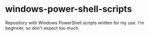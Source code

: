 # windows-power-shell-scripts

Repository with Windows PowerShell scripts written for my use. I'm beginner, so don't expect too much.
